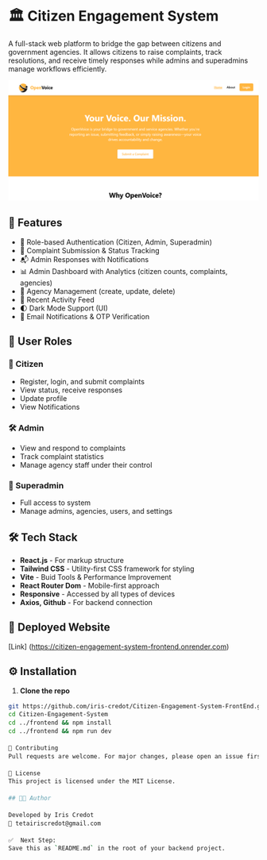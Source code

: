 # 🏛️ Citizen Engagement System

A full-stack web platform to bridge the gap between citizens and government agencies. It allows citizens to raise complaints, track resolutions, and receive timely responses while admins and superadmins manage workflows efficiently.

![Slight Peek](/src/assets/home.png)

## 🚀 Features

- 🔐 Role-based Authentication (Citizen, Admin, Superadmin)
- 📝 Complaint Submission & Status Tracking
- 📬 Admin Responses with Notifications
- 📊 Admin Dashboard with Analytics (citizen counts, complaints, agencies)
- 🧭 Agency Management (create, update, delete)
- 📅 Recent Activity Feed
- 🌓 Dark Mode Support (UI)
- 📧 Email Notifications & OTP Verification

## 👥 User Roles

### 👤 Citizen
- Register, login, and submit complaints
- View status, receive responses
- Update profile
- View Notifications

### 🛠️ Admin
- View and respond to complaints
- Track complaint statistics
- Manage agency staff under their control

### 👑 Superadmin
- Full access to system
- Manage admins, agencies, users, and settings

## 🛠 Tech Stack

- **React.js** - For markup structure  
- **Tailwind CSS** - Utility-first CSS framework for styling  
- **Vite** - Buid Tools & Performance Improvement
- **React Router Dom** - Mobile-first approach  
- **Responsive** - Accessed by all types of devices 
- **Axios, Github** - For backend connection 


## 🚀 Deployed Website


 [Link] (https://citizen-engagement-system-frontend.onrender.com)

## ⚙️ Installation

1. **Clone the repo**

```bash
git https://github.com/iris-credot/Citizen-Engagement-System-FrontEnd.git
cd Citizen-Engagement-System
cd ../frontend && npm install
cd ../frontend && npm run dev

🤝 Contributing
Pull requests are welcome. For major changes, please open an issue first to discuss what you’d like to change.

📄 License
This project is licensed under the MIT License.

## 👨‍💻 Author

Developed by Iris Credot  
📧 tetairiscredot@gmail.com  

✅  Next Step:  
Save this as `README.md` in the root of your backend project.